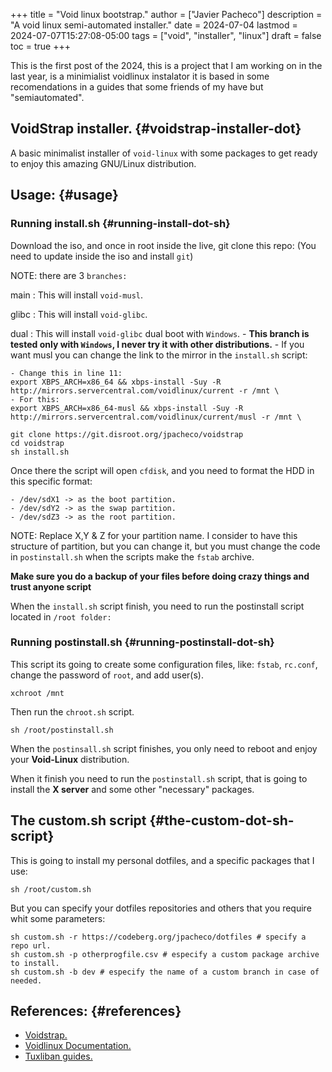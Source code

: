 +++
title = "Void linux bootstrap."
author = ["Javier Pacheco"]
description = "A void linux semi-automated installer."
date = 2024-07-04
lastmod = 2024-07-07T15:27:08-05:00
tags = ["void", "installer", "linux"]
draft = false
toc = true
+++

<div class="PREVIEW">

This is the first post of the 2024, this is a project that I am working on in the last
year, is a minimialist voidlinux instalator it is based in some recomendations in
a guides that some friends of my have but "semiautomated".

</div>


## VoidStrap installer. {#voidstrap-installer-dot}

A basic minimalist installer of `void-linux` with some packages to get ready to enjoy
this amazing GNU/Linux distribution.


## Usage: {#usage}


### Running install.sh {#running-install-dot-sh}

Download the iso, and once in root inside the live, git clone this repo:
(You need to update inside the iso and install `git`)

NOTE: there are 3 `branches:`

main
: This will install `void-musl`.

glibc
: This will install `void-glibc`.

dual
: This will install `void-glibc` dual boot with `Windows`.
    -   **This branch is tested only with `Windows`, I never try it with other distributions.**
    -   If you want musl you can change the link to the mirror in the `install.sh` script:

<!--listend-->

```text
- Change this in line 11:
export XBPS_ARCH=x86_64 && xbps-install -Suy -R http://mirrors.servercentral.com/voidlinux/current -r /mnt \
- For this:
export XBPS_ARCH=x86_64-musl && xbps-install -Suy -R http://mirrors.servercentral.com/voidlinux/current/musl -r /mnt \
```

```shell
git clone https://git.disroot.org/jpacheco/voidstrap
cd voidstrap
sh install.sh
```

Once there the script will open `cfdisk`, and you need to format the HDD in this
specific format:

```text
- /dev/sdX1 -> as the boot partition.
- /dev/sdY2 -> as the swap partition.
- /dev/sdZ3 -> as the root partition.
```

NOTE: Replace X,Y &amp; Z for your partition name.
I consider to have this structure of partition, but you can change it, but you must
change the code in `postinstall.sh` when the scripts make the `fstab` archive.

**Make sure you do a backup of your files before doing crazy things and trust anyone script**

When the `install.sh` script finish, you need to run the postinstall script located in `/root folder:`


### Running postinstall.sh {#running-postinstall-dot-sh}

This script its going to create some configuration files, like: `fstab`, `rc.conf`,
change the password of `root`, and add user(s).

```shell
xchroot /mnt
```

Then run the `chroot.sh` script.

```shell
sh /root/postinstall.sh
```

When the `postinsall.sh` script finishes, you only need to reboot and enjoy your
**Void-Linux** distribution.

When it finish you need to run the `postinstall.sh` script, that is going to install
the **X server** and some other "necessary" packages.


## The custom.sh script {#the-custom-dot-sh-script}

This is going to install my personal dotfiles, and a specific packages that I use:

```shell
sh /root/custom.sh
```

But you can specify your dotfiles repositories and others that you require whit some parameters:

```nil
sh custom.sh -r https://codeberg.org/jpacheco/dotfiles # specify a repo url.
sh custom.sh -p otherprogfile.csv # especify a custom package archive to install.
sh custom.sh -b dev # especify the name of a custom branch in case of needed.
```


## References: {#references}

-   [Voidstrap.](https://codeberg.org/jpacheco/voidstrap)
-   [Voidlinux Documentation.](https://docs.voidlinux.org/)
-   [Tuxliban guides.](https://git.disroot.org/tuxliban/tutoriales_void/src/branch/master/Gu%C3%ADas)
